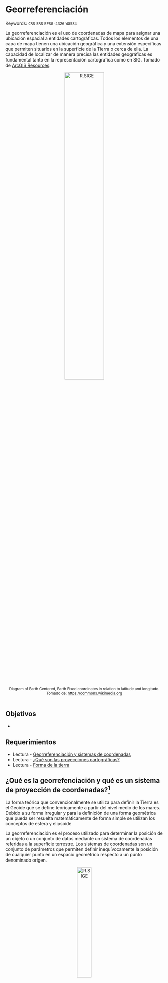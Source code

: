 # Georreferenciación
Keywords: `CRS` `SRS` `EPSG-4326` `WGS84`

La georreferenciación es el uso de coordenadas de mapa para asignar una ubicación espacial a entidades cartográficas. Todos los elementos de una capa de mapa tienen una ubicación geográfica y una extensión específicas que permiten situarlos en la superficie de la Tierra o cerca de ella. La capacidad de localizar de manera precisa las entidades geográficas es fundamental tanto en la representación cartográfica como en SIG. Tomado de [ArcGIS Resources](https://resources.arcgis.com/es/help/getting-started/articles/026n0000000s000000.htm).

<div align="center"><img src="graph/ECEF.svg" alt="R.SIGE" width="50%" border="0" /><sub><br>Diagram of Earth Centered, Earth Fixed coordinates in relation to latitude and longitude.<br>Tomado de: <a href="https://commons.wikimedia.org/wiki/File:ECEF.svg">https://commons.wikimedia.org</a></sub><br><br></div>


## Objetivos

* 


## Requerimientos

* Lectura - [Georreferenciación y sistemas de coordenadas](https://resources.arcgis.com/es/help/getting-started/articles/026n0000000s000000.htm)
* Lectura - [¿Qué son las proyecciones cartográficas?](https://resources.arcgis.com/es/help/main/10.1/index.html#//003r00000001000000)
* Lectura - [Forma de la tierra](https://es.wikipedia.org/wiki/Forma_de_la_Tierra)


## ¿Qué es la georrefenciación y qué es un sistema de proyección de coordenadas?[^1]

La forma teórica que convencionalmente se utiliza para definir la Tierra es el Geoide qué se define teóricamente a partir del nivel medio de los mares. Debido a su forma irregular y para la definición de una forma geométrica que pueda ser resuelta matemáticamente de forma simple se utilizan los conceptos de esfera y elipsoide

La georreferenciación es el proceso utilizado para determinar la posición de un objeto o un conjunto de datos mediante un sistema de coordenadas referidas a la superficie terrestre. Los sistemas de coordenadas son un conjunto de parámetros que permiten definir inequívocamente la posición de cualquier punto en un espacio geométrico respecto a un punto denominado origen.

<div align="center"><img src="graph/Topografia-geoide-y-elipsoide.jpg" alt="R.SIGE" width="30%" border="0" /><sub><br>Relaciones geométricas entre la superficie topográfica de la Tierra, 
el geoide y el elipsoide, necesarias para una cartografía de precisión 
<br>Tomado de: <a href="http://www.albireotopografia.es/topografia-basica-iii-la-forma-de-la-tierra/">www.albireotopografia.es</a></sub><br><br></div>


## Sistemas de referencia y proyección cartográfica en Colombia - Suramérica

Las coordenadas determinadas para el desarrollo de proyectos que requieran datos espaciales deben estar ligadas al **Marco Geocéntrico Nacional de Referencias – MAGNA**, razón por lo cual es necesario regirse por las **“Técnicas de georreferenciación para levantamientos topográficos ligados a MAGNA”** expedidos por el Instituto Geográfico Agustín Codazzi – IGAC.


### Sistema de referencia horizontal datum MAGNA-SIRGAS, EPSG:4686

Mediante resolución No. 068 de 2005 se adoptó como único datum oficial de Colombia el Marco Geocéntrico Nacional de Referencia MAGNA (Según resolución MAGNA-SIRGAS), cuyos parámetros son:

<div align="center">

| Parámetro o constante                                                                                                                             | Valor                                            |
|:--------------------------------------------------------------------------------------------------------------------------------------------------|:-------------------------------------------------|
| Código [EPSG](https://en.wikipedia.org/wiki/EPSG_Geodetic_Parameter_Dataset)                                                                      | 4686                                             |
| Primer meridiano                                                                                                                                  | Greenwich 0,000000000000000000 Grados decimales  |
| [Datum geodésico](https://es.wikipedia.org/wiki/Sistema_de_referencia_geod%C3%A9sico)                                                             | MAGNA_SIRGAS                                     |
| [Elipsoide](https://es.wikipedia.org/wiki/Elipsoide)                                                                                              | GRS 1980                                         |
| Semieje mayor (a), metros                                                                                                                         | 6378137                                          |
| Semieje menor (b), metros                                                                                                                         | 6356752.314                                      |
| Aplanamiento inverso o recíproco (1/f), f = (a - b) / a                                                                                           | 298.2572201                                      |
| [ITRF](https://en.wikipedia.org/wiki/International_Terrestrial_Reference_System_and_Frame) - International Terrestrial Reference System and Frame | 1994, Época 1995.4                               |

</div>

> Los valores del semieje mayor y semieje menor corresponden a los parámetros del elipsoide.

<div align="center"><img src="graph/EPSG4686.png" alt="R.SIGE" width="70%" border="0" /><sub><br>Visualización de sistema de proyección usando QGIS <br>Tomado de: <a href="https://qgis.org/">https://qgis.org/</a></sub><br><br></div>


### Sistema de referencia vertical

Las alturas estarán referidas al nivel medio del mar definidas por el mareógrafo de Buenaventura.

[Red de Vértices Pasivos y de Control Vertical](https://redgeodesica.igac.gov.co/redes/redes_interna/red_pasiva_nivelacion.html): Es la red compuesta de vértices materializados en campo en monumentaciones tipo mojones, pilastras, incrustaciones y obeliscos. En el caso colombiano, los datos coordenados de la Red Geodésica GNSS Nacional Pasiva, se encuentran vinculados al IRTF 2014, época de referencia 2018.0 y elipsoide GRS-80.


### Proyección cartográfica por orígenes, EPSG: 3114 a 3118

La proyección cartográfica, que consiste en la representación de la superficie terrestre sobre un plano, mediante un sistema bidimensional de coordenadas rectangulares, que muestra la correspondencia biunívoca entre los puntos de la superficie terrestre (φ, λ) y sus equivalentes sobre un plano de proyección (N, E), se ha establecido para Colombia usando el sistema Gauss – Krüger, el cual consiste en una representación conforme del elipsoide sobre un plano; es decir, que el ángulo formado entre dos líneas sobre la superficie terrestre se mantiene al ser estas proyectadas sobre un plano. Los meridianos y paralelos se interceptan perpendicularmente, pero no son líneas rectas, sino curvas complejas, excepto el meridiano central (de tangencia) y el paralelo de referencia. La escala de representación permanece constante sobre el meridiano central; pero esta varía al alejarse de aquel, introduciendo deformaciones en función de la longitud (λ). Por tal razón, el desarrollo de la proyección se controla mediante husos, que en el caso de Colombia se extienden al lado y lado del meridiano central.

<div align="center"><img src="graph/SRSGaussKruger.png" alt="R.SIGE" width="60%" border="0" /><sub><br>Sistema de proyección cartográfica Gauss-Krüger<br>Tomado de: <a href="https://www.researchgate.net/figure/Figura-20-Sistema-de-proyeccion-cartografica-Gauss-Kruger_fig9_277276925">https://www.researchgate.net</a></sub><br><br></div>

El sistema de proyección UTM (Universal Transverse Mercator) corresponde con el de Gauss – Krüger, solo que utiliza un factor de escala equivalente a m= 0,9996 para el meridiano central y husos de 6°.

En Colombia, el origen principal de coordenadas Gauss – Krüger se definió en la pilastra sur del observatorio Astronómico de Bogotá, asignándole los valores N= 1000000 m y E= 1000000 m. Los orígenes complementarios se han establecido a 3º y 6º de longitud al este y oeste de dicho punto. Este sistema se utiliza para la elaboración de cartografía a escalas menores que 1: 1.500.000, donde se proyecta la totalidad del territorio nacional. También se utiliza para cartografía a escalas entre 1: 10.000 y 1: 500.000 de las zonas pobladas comprendidas en la zona de 3º correspondiente.

<div align="center">

Coordenadas elipsoidales MAGNA – SIRGAS de los orígenes Gauss – Krüger en Colombia

Latitud origen definida para todos los orígenes (N)

|  Grados  |  Minutos  |  Segundos  | Grados decimales  |
|:--------:|:---------:|:----------:|:------------------|
|    4     |    35     |  46.3215   | 4.59620041666667  |

Longitudes por cada orígen (W)

| Origen                 | Grados  |  Minutos  |  Segundos  | Grados decimales  | EPSG  |
|:-----------------------|:-------:|:---------:|:----------:|:------------------|:-----:|
| MAGNA_OrigenEsteEste   |   -68   |     4     |  39.0285   | -68.0775079166666 | 3118  |
| MAGNA_OrigenEste       |   -71   |     4     |  39.0285   | -71.0775079166666 | 3117  |
| MAGNA_OrigenBogota     |   -74   |     4     |  39.0285   | -74.0775079166666 | 3116  |
| MAGNA_OrigenOeste      |   -77   |     4     |  39.0285   | -77.0775079166666 | 3115  |
| MAGNA_OrigenOesteOeste |   -80   |     4     |  39.0285   | -80.0775079166666 | 3114  |

Coordenadas Gauss – Krüger

|  Falso norte (m)  |  False este (m)   |
|:-----------------:|:-----------------:|
|      1000000      |      1000000      |

</div>

> Dado el requerimiento propio de la proyección Gauss – Krüger de introducir varios orígenes para la representación cartográfica del territorio colombiano, pueden presentarse puntos diferentes con valores de coordenadas idénticos, de allí debe prestarse especial atención al huso o zona en la que se encuentra el punto de interés, de modo que se eviten incongruencias al obtener coordenadas geográficas a partir de las planas (N, E).

<div align="center"><img src="graph/IGACOrigenesGaussGruger.png" alt="R.SIGE" width="50%" border="0" /><sub><br>Orígenes de la proyección Gauss-Krüger para Colombia <br>Tomado de: <a href="https://www.igac.gov.co/">https://www.igac.gov.co/</a></sub><br><br></div>

<div align="center">
Visualización de sistemas de proyección usando QGIS<br>
<img src="graph/EPSG3114.png" alt="R.SIGE" width="480" border="0" />
<img src="graph/EPSG3115.png" alt="R.SIGE" width="480" border="0" />
<img src="graph/EPSG3116.png" alt="R.SIGE" width="480" border="0" />
<img src="graph/EPSG3117.png" alt="R.SIGE" width="480" border="0" />
<img src="graph/EPSG3118.png" alt="R.SIGE" width="480" border="0" />
</div>


### Proyección cartográfica origen nacional único Colombia, EPSG:9377 o ESRI: 103599[^2] 

El establecimiento de las condiciones técnicas mínimas que deben tener los productos básicos de cartografía oficial, serán los definidos de conformidad con lo dispuesto por la Resolución 471 del 14 de mayo de 2020 y la posterior Resolución 529 del 05 de junio de 2020, emitidas por el Instituto Geográfico Agustín Codazzi - IGAC, o la norma que la modifique y sustituya, para ello y para garantizar la homogeneidad y continuidad en la representación de los elementos del territorio, así como facilitar los trabajos relacionados con la gestión de coordenadas en el país. En tal sentido, los proyectos, obras o actividades, sujetos al licenciamiento ambiental, deben ajustar su información geográfica a los lineamientos establecidos en la referida normatividad, para la evaluación y seguimiento de los estudios ambientales y/o presentación de los Informes de Cumplimiento Ambiental.

El sistema de proyección cartográfico para Colombia, con un único origen, consiste en una proyección cartográfica Transversa de Mercator Secante, cuyos parámetros están establecidos en el literal i Sistema de Referencia del artículo 4 de la resolución 471 de 2020, los cuales pueden configurarse en software especializado para procesamiento de información geográfica.

```
PROJCS["MAGNA_Colombia_Origen_Unico",GEOGCS["GCS_MAGNA",DATUM["D_MAGNA",SPHEROID["GRS_1980",6378137.0,298.257222101]],PRIMEM["Greenwich",0.0],UNIT["Degree",0.0174532925199433]],PROJECTION["Transverse_Mercator"],PARAMETER["False_Easting",5000000.0],PARAMETER["False_Northing",2000000.0],PARAMETER["Central_Meridian",-73.0],PARAMETER["Scale_Factor",0.9992],PARAMETER["Latitude_Of_Origin",4.0],UNIT["Meter",1.0]]
```

<div align="center">

Latitud y longitud origen en grados decimales

|  Latitud (dd)  |  Longitud (dd)  |
|:--------------:|:---------------:|
|       4        |       -73       |

Coordenadas

|  Falso norte (m)  |  False este (m)  |
|:-----------------:|:----------------:|
|      2000000      |     5000000      |

</div>

<div align="center">
Visualización del sistema de proyección usando QGIS<br>
<img src="graph/EPSG9377.png" alt="R.SIGE" width="480" border="0" />
</div>


### Proyección cartesiana

El sistema de proyección cartesiana equivale a una representación conforme del elipsoide sobre un plano paralelo al tangente que rozaría al elipsoide en el punto origen (φ0, λ0). La proyección del meridiano que pasa por este punto representa el eje de coordenada Norte. No obstante, los puntos sobre el elipsoide y los equivalentes proyectados sobre el plano no tienen una relación geométrica, Esta es puramente matemática. La proyección cartesiana es utilizada para la elaboración de planos de ciudades (cartografía a escalas mayores que 1: 5000), de allí, existen tantos orígenes de coordenadas cartesianas como ciudades o municipios. El plano de proyección se define sobre la altitud media de la zona poblacional a representar.

Al igual que en el sistema de Gauss – Krüger, la proyección cartesiana puede presentarse para ambigüedades en la definición unívoca de coordenadas, por tal razón, Estas siempre van acompañadas del origen al que se refieren.

Los parámetros de coordenadas geográficas y planas asignadas para el origen del sistema son suministrados por el Instituto Geográfico Agustín Codazzi, para cada proyecto, mediante certificado de Origen Cartesiano.

<div align="center"><img src="graph/CartesianProjection.png" alt="R.SIGE" width="40%" border="0" /><sub><br>Proyección cartesiana<br>Tomado de: <a href="https://www.igac.gov.co/">https://www.igac.gov.co/</a></sub><br><br></div>


### Elipsoide GRS80 (Geodetic Reference System, 1980)

El elipsoide GRS80 fue definido y adoptado oficialmente por la Asociación Internacional de Geodesia (AIG: International Association of Geodesy) de la Unión Internacional de Geodesia y Geofísica (IUGG: International Union of Geodesy and Geophysics) en 1979. Este es el elipsoide asociado al ITRS (Sistema Internacional de Referencia Terreste), por tanto, a SIRGAS (Sistema de Referencia Geocéntrico para Las Américas) y a MAGNA. En la práctica equivale al elipsoide WGS84 (World Geodetic System, 1984). Sus constantes son: 

<div align="center"><img src="graph/GRS80.png" alt="R.SIGE" width="70%" border="0" /><sub><br>Proyección cartesiana<br>Tomado de: <a href="https://www.igac.gov.co/">https://www.igac.gov.co/</a></sub><br><br></div>


## Sistema geodésico mundial WGS84 – EPSG: 4326 

El WGS84 es un sistema de coordenadas geográficas mundial que permite localizar cualquier punto de la Tierra (sin necesitar otro de referencia) por medio de tres unidades dadas. WGS84 son las siglas en inglés de World Geodetic System 84 que significa Sistema Geodésico Mundial 1984. 

El Sistema Geodésico Mundial es un estándar para su uso en la cartografía, geodesia y navegación. Cuenta con un estándar de coordenadas de la Tierra, un estándar de referencia de la superficie esférica (el dato o elipsoide de referencia) para los datos de altitud primas, y una superficie equipotencial gravitacional (el geoide) que define el nivel del mar nominal. El origen de coordenadas de WGS84 está destinado a ser ubicado en el centro de la masa de la Tierra, se cree que el error es menos de 2 cm por lo que es en la que se basa el Sistema de Posicionamiento Global (GPS).

<div align="center">
Visualización del sistema de proyección usando QGIS<br>
<img src="graph/EPSG4326.png" alt="R.SIGE" width="100%" border="0" />
</div>

El sistema de referencia WGS84 es un sistema global geocéntrico, definido por los parámetros:

Origen: Centro de masa de la Tierra

Sistemas de ejes coordenados:

* Eje Z: dirección del polo de referencia del IERS - The International Earth Rotation Service
* Eje X: intersección del meridiano origen definido en 1984 por el BIH y el plano del Ecuador (incertidumbre de 0.005”).
* Eje Y: eje perpendicular a los dos anteriores y coincidentes en el origen.

Elipsoide WGS84: elipsoide de revolución definido por los parámetros:

* Semieje mayor (a) = 6 378 137 m
* Semieje menor (b) = 6 356 752.31424 m
* Achatamiento f: 1/298,257223563

Constante de Gravitación Terrestre
* GM = 3,986004418x1014 m³/s²

Velocidad angular

* ω = 7,292115x10-5 rad/s

Coeficiente de forma dinámica

* J2= -484,166 85 x 10-6

> El WGS84 utiliza el meridiano de referencia IERS definido por la Oficina Internacional de l'Heure. Se definió por la compilación de las observaciones de estrellas en diferentes países. La media de estos datos causó un desplazamiento de unos 100 metros al este lejos del Meridiano de Greenwich en Greenwich en el Reino Unido. 


## Referencias

* https://resources.arcgis.com/es/help/getting-started/articles/026n0000000s000000.htm
* http://www.albireotopografia.es/topografia-basica-iii-la-forma-de-la-tierra/topografia-geoide-y-elipsoide/
* http://www.publicacions.ub.edu/liberweb/astronomia_esferica/material/version_pdf/Tomo%201/2.1%20Elipsoide%20terrestre.pdf
* Especificaciones técnicas cartografía básica. Anexo 2 – Tipos de coordenadas manejados en Colombia, Instituto Geográfico Agustín Codazzi – IGAC. Subdirección Geografía y Cartografía. 
* Especificaciones técnicas cartografía básica, Instituto Geográfico Agustín Codazzi – IGAC. Subdirección Geografía y Cartografía. 2016


## Control de versiones

| Versión    | Descripción                                | Autor                                      | Horas |
|------------|:-------------------------------------------|--------------------------------------------|:-----:|
| 2018.07.22 | Versión inicial contenida en el curso TSIG | [rcfdtools](https://github.com/rcfdtools)  |   8   |
| 2024.06.25 | Versión adaptada curso SIGE                | [rcfdtools](https://github.com/rcfdtools)  |   4   |


_R.SIGE es de uso libre para fines académicos, conoce nuestra licencia, cláusulas, condiciones de uso y como referenciar los contenidos publicados en este repositorio, dando [clic aquí](LICENSE.md)._

_¡Encontraste útil este repositorio!, apoya su difusión marcando este repositorio con una ⭐ o síguenos dando clic en el botón Follow de [rcfdtools](https://github.com/rcfdtools) en GitHub._

| [:arrow_backward: Anterior](../GISBasic/Readme.md) | [:house: Inicio](../../README.md) | [:beginner: Ayuda / Colabora](https://github.com/rcfdtools/R.SIGE/discussions/4)  | [Siguiente :arrow_forward:]() |
|--------------------------------------------|-----------------------------------|-----------------------------------------------------------------------------------|---------------|

[^1]: https://geoportal.igac.gov.co
[^2]: https://www.anla.gov.co/01_anla/entidad/subdirecciones-y-oficinas/instrumentos-permisos-y-tramites-ambientales/sistema-de-informacion-geografica